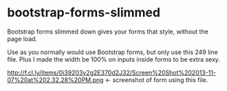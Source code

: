 bootstrap-forms-slimmed
=======================

Bootstrap forms slimmed down gives your forms that style, without the page load.

Use as you normally would use Bootstrap forms, but only use this 249 line file. Plus I made the width be 100% on inputs inside forms to be extra sexy.

http://f.cl.ly/items/0i39203y2g2E370d2J32/Screen%20Shot%202013-11-07%20at%202.32.28%20PM.png <- screenshot of form using this file.
